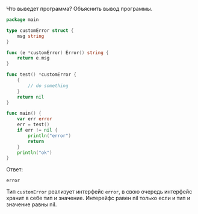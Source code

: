 Что выведет программа? Объяснить вывод программы.

```go
package main

type customError struct {
	msg string
}

func (e *customError) Error() string {
	return e.msg
}

func test() *customError {
	{
		// do something
	}
	return nil
}

func main() {
	var err error
	err = test()
	if err != nil {
		println("error")
		return
	}
	println("ok")
}
```

Ответ:
```
error

```
Тип `customError` реализует интерфейс `error`, в свою очередь интерфейс хранит в себе тип и значение. Интерейфс равен nil только если и тип и значение равны nil.